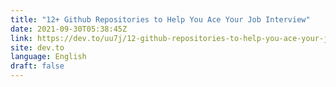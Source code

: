 ```yaml
---
title: "12+ Github Repositories to Help You Ace Your Job Interview"
date: 2021-09-30T05:38:45Z
link: https://dev.to/uu7j/12-github-repositories-to-help-you-ace-your-job-interview-i99?utm_medium=RSS&utm_source=news.12bit.vn
site: dev.to
language: English
draft: false
---
```

